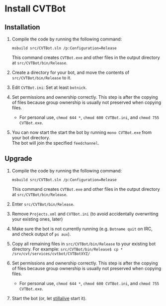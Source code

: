 # Install CVTBot

## Installation

1. Compile the code by running the following command:

   `msbuild src/CVTBot.sln /p:Configuration=Release`

   This command creates `CVTBot.exe` and other files in the output directory at `src/CVTBot/bin/Release`.
1. Create a directory for your bot, and move the contents of `src/CVTBot/bin/Release` to it.
1. Edit `CVTBot.ini`: Set at least `botnick`.
1. Set permissions and ownership correctly. This step is after the copying of files because group ownership is usually not preserved when copying files.
   * For personal use, `chmod 644 *`, `chmod 600 CVTBot.ini`, and `chmod 755 CVTBot.exe`.
1. You can now start the start the bot by running `mono CVTBot.exe` from your bot directory.<br/>The bot will join the specified `feedchannel`.

## Upgrade

1. Compile the code by running the following command:

   `msbuild src/CVTBot.sln /p:Configuration=Release`

   This command creates `CVTBot.exe` and other files in the output directory at `src/CVTBot/bin/Release`.
1. Enter `src/CVTBot/bin/Release`.
1. Remove `Projects.xml` and `CVTBot.ini` (to avoid accidentally overwriting your existing ones, later)
1. Make sure the bot is not currently running (e.g. `Botname quit` on IRC, and check output of `ps aux`).
1. Copy all remaining files in `src/CVTBot/bin/Release` to your existing bot directory. For example: `src/CVTBot/bin/Release$ cp * /srv/cvt/services/cvtbot/CVTBotXYZ/`
1. Set permissions and ownership correctly. This step is after the copying of files because group ownership is usually not preserved when copying files.
   * For personal use, `chmod 644 *`, `chmod 600 CVTBot.ini`, and `chmod 755 CVTBot.exe`.
1. Start the bot (or, let [stillalive](https://github.com/countervandalism/stillalive) start it).
